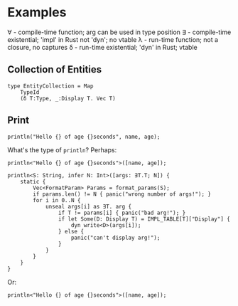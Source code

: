 # Examples

∀ - compile-time function; arg can be used in type position
∃ - compile-time existential; 'impl' in Rust not 'dyn'; no vtable
λ - run-time function; not a closure, no captures
δ - run-time existential; 'dyn' in Rust; vtable

## Collection of Entities

    type EntityCollection = Map
        TypeId
        (δ T:Type, _:Display T. Vec T)

## Print

    println("Hello {} of age {}seconds", name, age);

What's the type of `println`? Perhaps:

    println<"Hello {} of age {}seconds">([name, age]);

    println<S: String, infer N: Int>([args: ∃T.T; N]) {
        static {
            Vec<FormatParam> Params = format_params(S);
            if params.len() != N { panic("wrong number of args!"); }
            for i in 0..N {
                unseal args[i] as ∃T. arg {
                    if T != params[i] { panic("bad arg!"); }
                    if let Some(D: Display T) = IMPL_TABLE[T]["Display"] {
                        dyn write<D>(args[i]);
                    } else {
                        panic("can't display arg!");
                    }
                }
            }
        }
    }

Or:

    println<"Hello {} of age {}seconds">([name, age]);

## 
